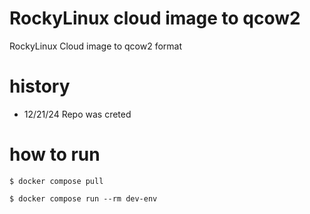 # RockyLinux cloud image to qcow2

RockyLinux Cloud image to qcow2 format

# history

- 12/21/24 Repo was creted

# how to run

```
$ docker compose pull

$ docker compose run --rm dev-env
```

